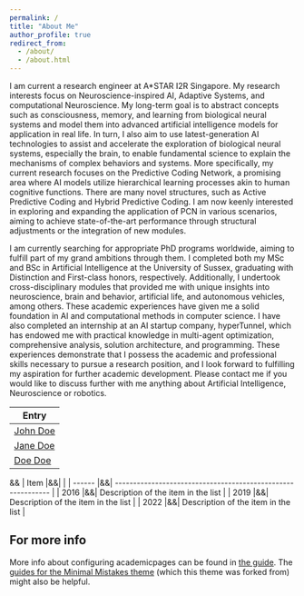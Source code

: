 ```yaml
---
permalink: /
title: "About Me"
author_profile: true
redirect_from: 
  - /about/
  - /about.html
---
```


I am current a research engineer at A*STAR I2R Singapore. My research interests focus on Neuroscience-inspired AI, Adaptive Systems, and computational Neuroscience. My long-term goal is to abstract concepts such as consciousness, memory, and learning from biological neural systems and model them into advanced artificial intelligence models for application in real life. In turn, I also aim to use latest-generation AI technologies to assist and accelerate the exploration of biological neural systems, especially the brain, to enable fundamental science to explain the mechanisms of complex behaviors and systems. More specifically, my current research focuses on the Predictive Coding Network, a promising area where AI models utilize hierarchical learning processes akin to human cognitive functions. There are many novel structures, such as Active Predictive Coding and Hybrid Predictive Coding. I am now keenly interested in exploring and expanding the application of PCN in various scenarios, aiming to achieve state-of-the-art performance through structural adjustments or the integration of new modules.


I am currently searching for appropriate PhD programs worldwide, aiming to fulfill part of my grand ambitions through them. I completed both my MSc and BSc in Artificial Intelligence at the University of Sussex, graduating with Distinction and First-class honors, respectively. Additionally, I undertook cross-disciplinary modules that provided me with unique insights into neuroscience, brain and behavior, artificial life, and autonomous vehicles, among others. These academic experiences have given me a solid foundation in AI and computational methods in computer science. I have also completed an internship at an AI startup company, hyperTunnel, which has endowed me with practical knowledge in multi-agent optimization, comprehensive analysis, solution architecture, and programming. These experiences demonstrate that I possess the academic and professional skills necessary to pursue a research position, and I look forward to fulfilling my aspiration for further academic development. Please contact me if you would like to discuss further with me anything about Artificial Intelligence, Neuroscience or robotics.


| Entry            |
| --------         |
| [John Doe](#)    |
| [Jane Doe](#)    |
| [Doe Doe](#)     |
&&
| Item   |&&|                                                              |
| ------ |&&| ------------------------------------------------------------ |
| 2016   |&&| Description of the item in the list                          |
| 2019   |&&| Description of the item in the list                          |
| 2022   |&&| Description of the item in the list                          |






For more info
------
More info about configuring academicpages can be found in [the guide](https://academicpages.github.io/markdown/). 
The [guides for the Minimal Mistakes theme](https://mmistakes.github.io/minimal-mistakes/docs/configuration/) (which this theme was forked from) might also be helpful.
